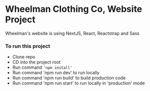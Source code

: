 # Wheelman Clothing Co, Website Project
Wheelman's website is using NextJS, React, Reactstrap and Sass

### To run this project
- Clone repo
- CD into the project root
- Run command <code>'npm install'</code>
- Run command 'npm run dev' to run locally
- Run command 'npm run build' to build production code
- Run command 'npm run start' to run locally in 'production' mode
